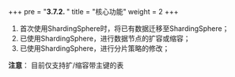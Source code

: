 +++
pre = "<b>3.7.2. </b>"
title = "核心功能"
weight = 2
+++

1. 首次使用ShardingSphere时，将已有数据迁移至ShardingSphere；
2. 已使用ShardingSphere，进行数据节点的扩容或缩容；
3. 已使用ShardingSphere，进行分片策略的修改；

**注意**：
目前仅支持扩/缩容带主键的表